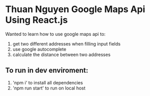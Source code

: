 # Thuan Nguyen Google Maps Api Using React.js

Wanted to learn how to use google maps api to:

1. get two different addresses when filling input fields
2. use google autocomplete
3. calculate the distance between two addresses


## To run in dev enviroment:

1. 'npm i' to install all dependencies
2. 'npm run start' to run on local host

